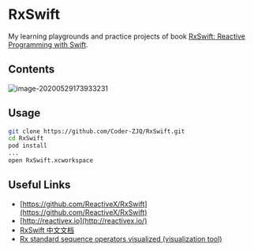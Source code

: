 # RxSwift
My learning playgrounds and practice projects of book [RxSwift: Reactive Programming with Swift](https://store.raywenderlich.com/products/rxswift).

## Contents

![image-20200529173933231](https://gitee.com/coder-zjq/ImageHost/raw/master/jokerz.me/image-20200529173933231.png)

## Usage

``` bash
git clone https://github.com/Coder-ZJQ/RxSwift.git
cd RxSwift
pod install
...
open RxSwift.xcworkspace
```

## Useful Links

- [https://github.com/ReactiveX/RxSwift](https://github.com/ReactiveX/RxSwift)
- [http://reactivex.io](http://reactivex.io/)
- [RxSwift 中文文档](https://beeth0ven.github.io/RxSwift-Chinese-Documentation/)
- [Rx standard sequence operators visualized (visualization tool)](http://rxmarbles.com/)